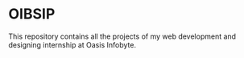 # OIBSIP
This repository contains all the projects of my web development and designing internship at Oasis Infobyte.
